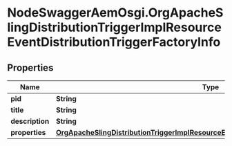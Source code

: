 # NodeSwaggerAemOsgi.OrgApacheSlingDistributionTriggerImplResourceEventDistributionTriggerFactoryInfo

## Properties

Name | Type | Description | Notes
------------ | ------------- | ------------- | -------------
**pid** | **String** |  | [optional] 
**title** | **String** |  | [optional] 
**description** | **String** |  | [optional] 
**properties** | [**OrgApacheSlingDistributionTriggerImplResourceEventDistributionTriggerFactoryProperties**](OrgApacheSlingDistributionTriggerImplResourceEventDistributionTriggerFactoryProperties.md) |  | [optional] 


